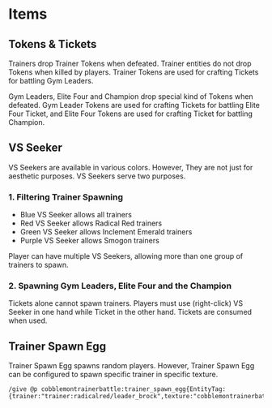 # Items

## Tokens & Tickets

Trainers drop Trainer Tokens when defeated. Trainer entities do not drop Tokens when killed by players. Trainer Tokens are used for crafting Tickets for battling Gym Leaders.

Gym Leaders, Elite Four and Champion drop special kind of Tokens when defeated. Gym Leader Tokens are used for crafting Tickets for battling Elite Four Ticket, and Elite Four Tokens are used for crafting Ticket for battling Champion.

## VS Seeker

VS Seekers are available in various colors. However, They are not just for aesthetic purposes. VS Seekers serve two purposes.

### 1. Filtering Trainer Spawning

- Blue VS Seeker allows all trainers
- Red VS Seeker allows Radical Red trainers
- Green VS Seeker allows Inclement Emerald trainers
- Purple VS Seeker allows Smogon trainers

Player can have multiple VS Seekers, allowing more than one group of trainers to spawn.

### 2. Spawning Gym Leaders, Elite Four and the Champion

Tickets alone cannot spawn trainers. Players must use (right-click) VS Seeker in one hand while Ticket in the other hand. Tickets are consumed when used.

## Trainer Spawn Egg

Trainer Spawn Egg spawns random players. However, Trainer Spawn Egg can be configured to spawn specific trainer in specific texture.

```
/give @p cobblemontrainerbattle:trainer_spawn_egg{EntityTag:{trainer:"trainer:radicalred/leader_brock",texture:"cobblemontrainerbattle:entity/trainer/slim/alola_leaf_piikapiika"}}
```